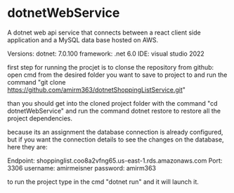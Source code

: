 # dotnetWebService

A dotnet web api service that connects between a react client side application and a MySQL data base hosted on AWS.

Versions:
dotnet: 7.0.100
framework: .net 6.0
IDE: visual studio 2022


first step for running the procjet is to clonse the repository from github:
open cmd from the desired folder you want to save to project to and run the command "git clone https://github.com/amirm363/dotnetShoppingListService.git"

than you should get into the cloned project folder with the command "cd dotnetWebService"
and run the command dotnet restore to restore all the project dependencies.

because its an assignment the database connection is already configured, but if you want the connection details to see the changes on the database, here they are:

Endpoint: shoppinglist.coo8a2vfng65.us-east-1.rds.amazonaws.com
Port: 3306
username: amirmeisner
password: amirm363

to run the project type in the cmd "dotnet run" and it will launch it.
